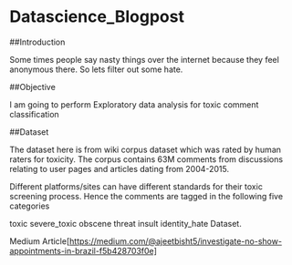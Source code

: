 # Datascience_Blogpost

##Introduction

Some times people say nasty things over the internet because they feel anonymous there. So lets filter out some hate.

##Objective

I am going to perform Exploratory data analysis for toxic comment classification

##Dataset

The dataset here is from wiki corpus dataset which was rated by human raters for toxicity. The corpus contains 63M comments from discussions relating to user pages and articles dating from 2004-2015.

Different platforms/sites can have different standards for their toxic screening process. Hence the comments are tagged in the following five categories

toxic
severe_toxic
obscene
threat
insult
identity_hate
Dataset.

Medium Article[https://medium.com/@ajeetbisht5/investigate-no-show-appointments-in-brazil-f5b428703f0e]

